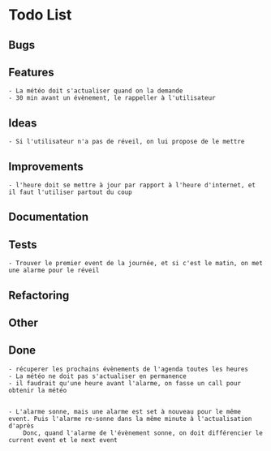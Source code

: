 # Todo List

## Bugs

## Features
    - La météo doit s'actualiser quand on la demande
    - 30 min avant un évènement, le rappeller à l'utilisateur


## Ideas
    - Si l'utilisateur n'a pas de réveil, on lui propose de le mettre

## Improvements
    - l'heure doit se mettre à jour par rapport à l'heure d'internet, et il faut l'utiliser partout du coup

## Documentation

## Tests

    - Trouver le premier event de la journée, et si c'est le matin, on met une alarme pour le réveil

## Refactoring

## Other

## Done

    - récuperer les prochains évènements de l'agenda toutes les heures
    - La météo ne doit pas s'actualiser en permanence
    - il faudrait qu'une heure avant l'alarme, on fasse un call pour obtenir la météo


    - L'alarme sonne, mais une alarme est set à nouveau pour le même event. Puis l'alarme re-sonne dans la même minute à l'actualisation d'après
        Donc, quand l'alarme de l'évènement sonne, on doit différencier le current event et le next event

